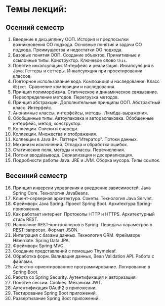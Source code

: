 # Темы лекций:

## Осенний семестр

1. Введение в дисциплину ООП. История и предпосылки возникновения ОО подхода. Основные понятия и задачи ОО подхода. Преимущества и недостатки ОО подхода.
2. Базовые понятия ООП. Создание объектов. Примитивные и ссылочные типы. Конструктор. Ключевое слово ```this```.
3. Понятие инкапсуляции. Интерфейс и реализация. Инкапсуляция в Java. Геттеры и сеттеры. Инкапсуляция при проектировании классов.
4. Повторное использование кода. Композиция и наследование. Класс ```Object```. Сравнение композиции и наследования.
5. Принцип полиморфизма. Статическое и динамическое связывание. Переопределение методов. Перегрузка методов.
6. Принцип абстракции. Дополнительные принципы ООП. Абстрактный класс. Интерфейс.
7. Анонимные классы, интерфейсы, методы. Лямбда-выражения.
8. Обобщенные типы. Автоупаковка и автораспаковка. Обобщенные интерфейс, метод, конструктор.
9. Коллекции. Списки и очереди.
10. Коллекции. Множества и отображения.
11. Коллекции в Java 8+. Паттерн "Итератор". Потоки данных.
12. Механизм исключений. Отладка и обработка ошибок.
13. Статические поля, методы и классы. Перечисления.
14. Потоки ввода\вывода. Сериализация и десериализация.
15. Подробности работы Java. JRE и JVM. Сборка мусора. Типы ссылок.

## Весенний семестр

16. Принцип инверсии управления и внедрение зависимостей. Java Spring Core. Технология JavaBeans.
17. Клиент-серверная архитектура. Сокеты. Технология Java Servlet.
18. Фреймворк Java Spring. Проект Spring Boot. Архитектура Spring-приложения.
19. Как работает интернет. Протоколы HTTP и HTTPS. Архитектурный стиль REST.
20. Написание REST-контроллеров в Spring. Передача параметров в REST-запросах. Формат JSON.
21. Интеграция с базами данных. Технология ORM. Фреймворк Hibernate. Spring Data JPA.
22. Фреймворк Spring MVC. 
23. Создание представлений с помощью Thymeleaf.
24. Обработка форм. Валидация данных, Bean Validation API. Работа с файлами.
25. Аспектно-ориентированное программирование. Логирование в Spring Boot.
26. Работа со Spring Security. Аутентификация и авторизация.
27. Понятие сессии. Cookies. Механизм JWT.
28. Аутентификация OAuth2 в приложении.
29. Тестирование Spring Boot приложений.
30. Развертывание Spring Boot приложений.